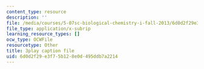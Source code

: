 ```yaml
---
content_type: resource
description: ''
file: /media/courses/5-07sc-biological-chemistry-i-fall-2013/6d0d2f29e3f75b128e0d495ddb7a2214_GrrEdi84cV4.vtt
file_type: application/x-subrip
learning_resource_types: []
ocw_type: OCWFile
resourcetype: Other
title: 3play caption file
uid: 6d0d2f29-e3f7-5b12-8e0d-495ddb7a2214
---
```


